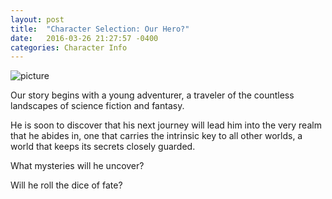```yaml
---
layout: post
title:  "Character Selection: Our Hero?"
date:   2016-03-26 21:27:57 -0400
categories: Character Info
---
```

![picture]({{site.github.url}}/assets/160326_charSelect.jpg)

Our story begins with a young adventurer, a traveler of the countless landscapes of science fiction and fantasy. 

He is soon to discover that his next journey will lead him into the very realm that he abides in, one that carries the intrinsic key to all other worlds, a world that keeps its secrets closely guarded. 

What mysteries will he uncover? 

Will he roll the dice of fate?
